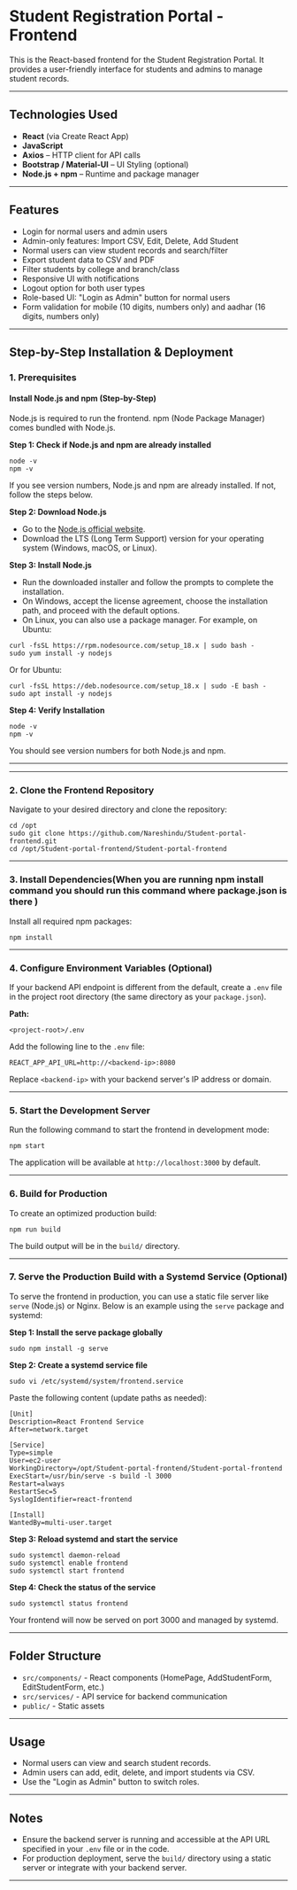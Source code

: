 # Student Registration Portal - Frontend

This is the React-based frontend for the Student Registration Portal. It provides a user-friendly interface for students and admins to manage student records.

---

##  Technologies Used

- **React** (via Create React App)
- **JavaScript**
- **Axios** – HTTP client for API calls
- **Bootstrap / Material-UI** – UI Styling (optional)
- **Node.js + npm** – Runtime and package manager

---

## Features

- Login for normal users and admin users
- Admin-only features: Import CSV, Edit, Delete, Add Student
- Normal users can view student records and search/filter
- Export student data to CSV and PDF
- Filter students by college and branch/class
- Responsive UI with notifications
- Logout option for both user types
- Role-based UI: "Login as Admin" button for normal users
- Form validation for mobile (10 digits, numbers only) and aadhar (16 digits, numbers only)

---

## Step-by-Step Installation & Deployment


### 1. Prerequisites

#### Install Node.js and npm (Step-by-Step)

Node.js is required to run the frontend. npm (Node Package Manager) comes bundled with Node.js.

**Step 1: Check if Node.js and npm are already installed**
```
node -v
npm -v
```
If you see version numbers, Node.js and npm are already installed. If not, follow the steps below.

**Step 2: Download Node.js**

- Go to the [Node.js official website](https://nodejs.org/).
- Download the LTS (Long Term Support) version for your operating system (Windows, macOS, or Linux).

**Step 3: Install Node.js**

- Run the downloaded installer and follow the prompts to complete the installation.
- On Windows, accept the license agreement, choose the installation path, and proceed with the default options.
- On Linux, you can also use a package manager. For example, on Ubuntu:
```
curl -fsSL https://rpm.nodesource.com/setup_18.x | sudo bash -
sudo yum install -y nodejs
```
Or for Ubuntu:
```
curl -fsSL https://deb.nodesource.com/setup_18.x | sudo -E bash -
sudo apt install -y nodejs
```

**Step 4: Verify Installation**
```
node -v
npm -v
```
You should see version numbers for both Node.js and npm.

---

---

### 2. Clone the Frontend Repository

Navigate to your desired directory and clone the repository:
```
cd /opt
sudo git clone https://github.com/Nareshindu/Student-portal-frontend.git
cd /opt/Student-portal-frontend/Student-portal-frontend

```

---

### 3. Install Dependencies(When you are running npm install command you should run this command where package.json is there )

Install all required npm packages:
```
npm install
```

---


### 4. Configure Environment Variables (Optional)

If your backend API endpoint is different from the default, create a `.env` file in the project root directory (the same directory as your `package.json`).

**Path:**
```
<project-root>/.env
```
Add the following line to the `.env` file:
```
REACT_APP_API_URL=http://<backend-ip>:8080
```
Replace `<backend-ip>` with your backend server's IP address or domain.

---

### 5. Start the Development Server

Run the following command to start the frontend in development mode:
```
npm start
```
The application will be available at `http://localhost:3000` by default.

---


### 6. Build for Production

To create an optimized production build:
```
npm run build
```
The build output will be in the `build/` directory.

---

### 7. Serve the Production Build with a Systemd Service (Optional)

To serve the frontend in production, you can use a static file server like `serve` (Node.js) or Nginx. Below is an example using the `serve` package and systemd:

**Step 1: Install the serve package globally**
```
sudo npm install -g serve
```

**Step 2: Create a systemd service file**
```
sudo vi /etc/systemd/system/frontend.service
```
Paste the following content (update paths as needed):
```
[Unit]
Description=React Frontend Service
After=network.target

[Service]
Type=simple
User=ec2-user
WorkingDirectory=/opt/Student-portal-frontend/Student-portal-frontend
ExecStart=/usr/bin/serve -s build -l 3000
Restart=always
RestartSec=5
SyslogIdentifier=react-frontend

[Install]
WantedBy=multi-user.target
```

**Step 3: Reload systemd and start the service**
```
sudo systemctl daemon-reload
sudo systemctl enable frontend
sudo systemctl start frontend
```

**Step 4: Check the status of the service**
```
sudo systemctl status frontend
```

Your frontend will now be served on port 3000 and managed by systemd.

---

## Folder Structure

- `src/components/` - React components (HomePage, AddStudentForm, EditStudentForm, etc.)
- `src/services/` - API service for backend communication
- `public/` - Static assets

---

## Usage

- Normal users can view and search student records.
- Admin users can add, edit, delete, and import students via CSV.
- Use the "Login as Admin" button to switch roles.

---

## Notes

- Ensure the backend server is running and accessible at the API URL specified in your `.env` file or in the code.
- For production deployment, serve the `build/` directory using a static server or integrate with your backend server.

---
